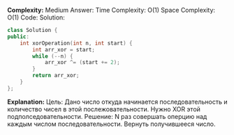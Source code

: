 **Complexity:** Medium
Answer:
	Time Complexity: O(1)
	Space Complexity: O(1)
Code:
Solution:
```cpp
class Solution {
public:
	int xorOperation(int n, int start) {
		int arr_xor = start;
		while (--n) {
			arr_xor ^= (start += 2);
		}
		return arr_xor;
	}
};
```
**Explanation:**
	Цель: Дано число откуда начинается последовательность и количество чисел в этой послежовательности. Нужно XOR этой подполседовательности.
	Решение: N раз совершать оперцию над каждым числом последовательности. Вернуть получившееся число.